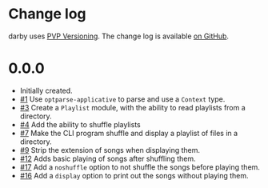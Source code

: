 Change log
==========

darby uses [PVP Versioning][1].
The change log is available [on GitHub][2].

0.0.0
=====
* Initially created.
* [#1](https://github.com/cronokirby/darby/issues/1)
  Use `optparse-applicative` to parse and use a
  `Context` type.
* [#3](https://github.com/cronokirby/darby/issues/3)
  Create a `Playlist` module, with the ability to
  read playlists from a directory.
* [#4](https://github.com/cronokirby/darby/issues/4)
  Add the ability to shuffle playlists
* [#7](https://github.com/cronokirby/darby/issues/7)
  Make the CLI program shuffle and display a playlist
  of files in a directory.
* [#9](https://github.com/cronokirby/darby/issues/9)
  Strip the extension of songs when displaying them.
* [#12](https://github.com/cronokirby/darby/issues/12)
  Adds basic playing of songs after shuffling them.
* [#17](https://github.com/cronokirby/darby/issues/17)
  Add a `noshuffle` option to not shuffle the songs
  before playing them.
* [#16](https://github.com/cronokirby/darby/issues/16)
  Add a `display` option to print out the songs without
  playing them.
  

[1]: https://pvp.haskell.org
[2]: https://github.com/cronokirby/darby/releases
